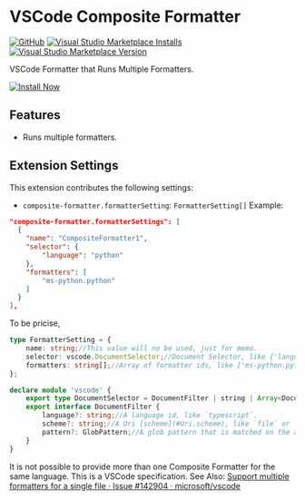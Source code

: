 # VSCode Composite Formatter

[![GitHub](https://img.shields.io/github/license/34j/vscode-composite-formatter?logo=github&logoColor=%23181717)](https://github.com/34j/vscode-composite-formatter)
[![Visual Studio Marketplace Installs](https://img.shields.io/visual-studio-marketplace/i/mikoz.composite-formatter?logo=visual-studio-code&logoColor=%23007ACC)](https://marketplace.visualstudio.com/items?itemName=mikoz.composite-formatter)
[![Visual Studio Marketplace Version](https://img.shields.io/visual-studio-marketplace/v/mikoz.composite-formatter)](https://marketplace.visualstudio.com/items?itemName=mikoz.composite-formatter)

VSCode Formatter that Runs Multiple Formatters.

[![Install Now](https://img.shields.io/badge/-Install%20Now-107C10?style=for-the-badge&logo=visualstudiocode)](https://marketplace.visualstudio.com/items?itemName=mikoz.composite-formatter)

## Features

- Runs multiple formatters.

## Extension Settings

This extension contributes the following settings:

- `composite-formatter.formatterSetting`: `FormatterSetting[]`
Example:

```json
"composite-formatter.formatterSettings": [
  {
    "name": "CompositeFormatter1",
    "selector": {
        "language": "python"
    },
    "formatters": [
        "ms-python.python"
    ]
  }
],
```

To be pricise,

```typescript
type FormatterSetting = {
    name: string;//This value will no be used, just for memo.
    selector: vscode.DocumentSelector;//Document Selector, like {'language'='python'}
    formatters: string[];//Array of formatter ids, like ['ms-python.python']
};

declare module 'vscode' {
    export type DocumentSelector = DocumentFilter | string | Array<DocumentFilter | string>;
    export interface DocumentFilter {
        language?: string;//A language id, like `typescript`.
        scheme?: string;//A Uri [scheme](#Uri.scheme), like `file` or `untitled`.
        pattern?: GlobPattern;//A glob pattern that is matched on the absolute path of the document. Use a relative pattern to filter documents to a workspace folder.
    }
}
```

It is not possible to provide more than one Composite Formatter for the same language. This is a VSCode specification.
See Also: [Support multiple formatters for a single file · Issue \#142904 · microsoft/vscode](https://github.com/microsoft/vscode/issues/142904)

<!--https://coding.tools/regex-replace Replace \n with \n and " with \" -->